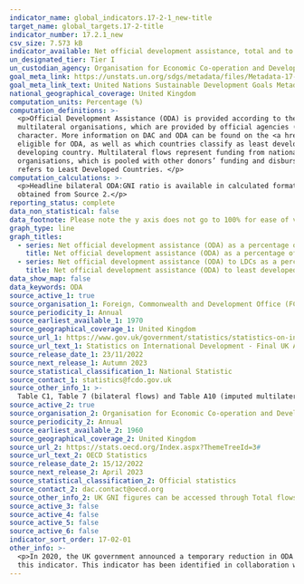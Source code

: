 ```yaml
---
indicator_name: global_indicators.17-2-1_new-title
target_name: global_targets.17-2-title
indicator_number: 17.2.1_new
csv_size: 7.573 kB
indicator_available: Net official development assistance, total and to least developed countries, as a proportion of Gross National Income (GNI)
un_designated_tier: Tier I
un_custodian_agency: Organisation for Economic Co-operation and Development (OECD)
goal_meta_link: https://unstats.un.org/sdgs/metadata/files/Metadata-17-02-01.pdf
goal_meta_link_text: United Nations Sustainable Development Goals Metadata (PDF 206 KB)
national_geographical_coverage: United Kingdom
computation_units: Percentage (%)
computation_definitions: >-
  <p>Official Development Assistance (ODA) is provided according to the standardised definitions and methodologies of the Organisation for Economic Cooperation and Development’s (OECD) Development Assistance Committee (DAC). ODA is defined as resource flows to developing countries and
  multilateral organisations, which are provided by official agencies (e.g. the UK Government) or their executive agencies, where each transaction is administered with the promotion of the economic development and welfare of developing countries as its main objective and is concessional in
  character. More information on DAC and ODA can be found on the <a href="http://www.oecd.org/development/financing-sustainable-development/development-finance-standards/officialdevelopmentassistancedefinitionandcoverage.htm">OECD website</a>. </p> <p>For the current list of countries
  eligible for ODA, as well as which countries classify as least developed, visit the <a href="https://www.oecd.org/dac/financing-sustainable-development/development-finance-standards/daclist.htm">OECD website</a>. </p><p>Bilateral flows are supplied by a donor country directly to a
  developing country. Multilateral flows represent funding from national governments to multilateral
  organisations, which is pooled with other donors’ funding and disbursed as part of the core budget of the multilateral organisation.</p> <p>GNI refers to Gross National Income.</p><p>LDCs
  refers to Least Developed Countries. </p>
computation_calculations: >-
  <p>Headline bilateral ODA:GNI ratio is available in calculated format (with rounding) from Table C1 in Source 1. Least developed countries ODA:GNI ratio is calculated as (bilateral LDC ODA/ GNI) * 100. The LDC ODA figures are obtained from Table 7 in Source 1.</p> <p>GNI figures are
  obtained from Source 2.</p>
reporting_status: complete
data_non_statistical: false
data_footnote: Please note the y axis does not go to 100% for ease of visualisation
graph_type: line
graph_titles:
  - series: Net official development assistance (ODA) as a percentage of GNI
    title: Net official development assistance (ODA) as a percentage of Gross National Income (GNI)
  - series: Net official development assistance (ODA) to LDCs as a percentage of OECD-DAC donors' GNI, by donor countries
    title: Net official development assistance (ODA) to least developed countries (LDCs) as a percentage of Gross National Income (GNI)
data_show_map: false
data_keywords: ODA
source_active_1: true
source_organisation_1: Foreign, Commonwealth and Development Office (FCDO) (formerly Department for International Development)
source_periodicity_1: Annual
source_earliest_available_1: 1970
source_geographical_coverage_1: United Kingdom
source_url_1: https://www.gov.uk/government/statistics/statistics-on-international-development-final-uk-aid-spend-2021
source_url_text_1: Statistics on International Development - Final UK Aid Spend 2021
source_release_date_1: 23/11/2022
source_next_release_1: Autumn 2023
source_statistical_classification_1: National Statistic
source_contact_1: statistics@fcdo.gov.uk 
source_other_info_1: >-
  Table C1, Table 7 (bilateral flows) and Table A10 (imputed multilateral flows currently available for publications prior to 2021). Historic data can be found through the [Statistics on International Development page](https://www.gov.uk/government/collections/statistics-on-international-development).
source_active_2: true
source_organisation_2: Organisation for Economic Co-operation and Development (OECD)
source_periodicity_2: Annual
source_earliest_available_2: 1960
source_geographical_coverage_2: United Kingdom
source_url_2: https://stats.oecd.org/Index.aspx?ThemeTreeId=3#
source_url_text_2: OECD Statistics
source_release_date_2: 15/12/2022
source_next_release_2: April 2023
source_statistical_classification_2: Official statistics
source_contact_2: dac.contact@oecd.org
source_other_info_2: UK GNI figures can be accessed through Total flows by donor option [DAC1], customising by United Kingdom, national currency, and desired date span options.
source_active_3: false
source_active_4: false
source_active_5: false
source_active_6: false
indicator_sort_order: 17-02-01
other_info: >-
  <p>In 2020, the UK government announced a temporary reduction in ODA from 0.7 per cent of GNI to 0.5 per cent of GNI effective from 2021. The UK government committed to returning to spending 0.7 per cent as soon as the fiscal situation allows.</p> Data follows the UN specification for
  this indicator. This indicator has been identified in collaboration with topic experts.
---
```

